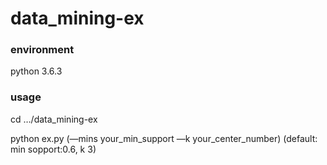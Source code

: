 # data_mining-ex

### environment

python 3.6.3

### usage

cd …/data_mining-ex

python ex.py  (—mins your_min_support —k your_center_number) (default: min sopport:0.6, k 3)
